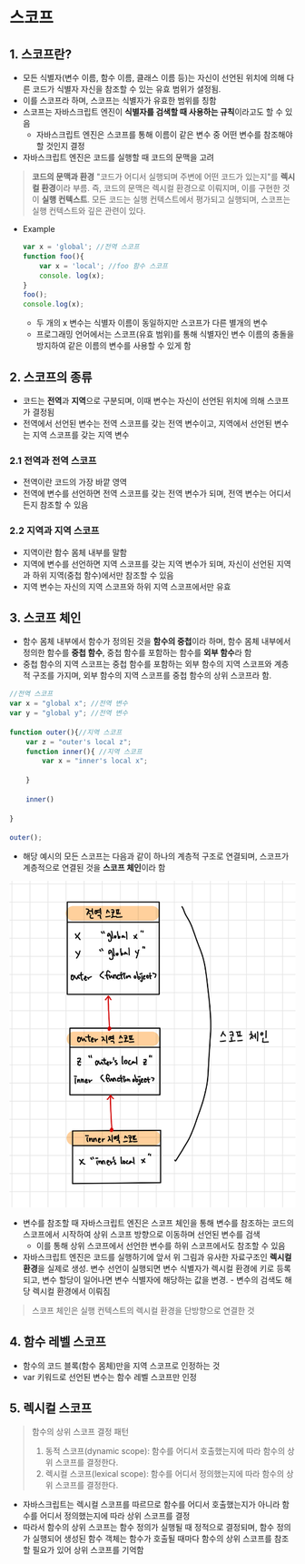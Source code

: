 # 스코프
## 1. 스코프란?
- 모든 식별자(변수 이름, 함수 이름, 클래스 이름 등)는 자신이 선언된 위치에 의해 다른 코드가 식별자 자신을 참조할 수 있는 유효 범위가 셜정됨. 
- 이를 스코프라 하며, 스코프는 식별자가 유효한 범위를 칭함
- 스코프는 자바스크립트 엔진이 **식별자를 검색할 때 사용하는 규칙**이라고도 할 수 있음
    - 자바스크립트 엔진은 스코프를 통해 이름이 같은 변수 중 어떤 변수를 참조해야할 것인지 결정
- 자바스크립트 엔진은 코드를 실행할 때 코드의 문맥을 고려

> **코드의 문맥과 환경**
> "코드가 어디서 실행되며 주변에 어떤 코드가 있는지"를 **렉시컬 환경**이라 부름. 즉, 코드의 문맥은 렉시컬 환경으로 이뤄지며, 이를 구현한 것이 **실행 컨텍스트**. 모든 코드는 실행 컨텍스트에서 평가되고 실행되며, 스코프는 실행 컨텍스트와 깊은 관련이 있다.

- Example
    ```javascript
    var x = 'global'; //전역 스코프 
    function foo(){
        var x = 'local'; //foo 함수 스코프 
        console. log(x);
    }
    foo();
    console.log(x);  
    ```
    - 두 개의 x 변수는 식별자 이름이 동일하지만 스코프가 다른 별개의 변수
    - 프로그래밍 언어에서는 스코프(유효 범위)를 통해 식별자인 변수 이름의 충돌을 방지하여 같은 이름의 변수를 사용할 수 있게 함 

## 2. 스코프의 종류
- 코드는 **전역**과 **지역**으로 구분되며, 이때 변수는 자신이 선언된 위치에 의해 스코프가 결정됨
- 전역에서 선언된 변수는 전역 스코프를 갖는 전역 변수이고, 지역에서 선언된 변수는 지역 스코프를 갖는 지역 변수 

### 2.1 전역과 전역 스코프 
- 전역이란 코드의 가장 바깥 영역 
- 전역에 변수를 선언하면 전역 스코프를 갖는 전역 변수가 되며, 전역 변수는 어디서든지 참조할 수 있음

### 2.2 지역과 지역 스코프
- 지역이란 함수 몸체 내부를 말함
- 지역에 변수를 선언하면 지역 스코프를 갖는 지역 변수가 되며, 자신이 선언된 지역과 하위 지역(중첩 함수)에서만 참조할 수 있음
- 지역 변수는 자신의 지역 스코프와 하위 지역 스코프에서만 유효 


## 3. 스코프 체인
- 함수 몸체 내부에서 함수가 정의된 것을 **함수의 중첩**이라 하며, 함수 몸체 내부에서 정의한 함수를 **중첩 함수**, 중첩 함수를 포함하는 함수를 **외부 함수**라 함
- 중첩 함수의 지역 스코프는 중첩 함수를 포함하는 외부 함수의 지역 스코프와 계층적 구조를 가지며, 외부 함수의 지역 스코프를 중첩 함수의 상위 스코프라 함.

```javascript
//전역 스코프
var x = "global x"; //전역 변수 
var y = "global y"; //전역 변수 

function outer(){//지역 스코프 
    var z = "outer's local z";
    function inner(){ //지역 스코프 
        var x = "inner's local x";

    }

    inner()

}

outer();

```
- 해당 예시의 모든 스코프는 다음과 같이 하나의 계층적 구조로 연결되며, 스코프가 계층적으로 연결된 것을 **스코프 체인**이라 함
<img src='./assets/scope_chain.jpeg'/>

- 변수를 참조할 때 자바스크립트 엔진은 스코프 체인을 통해 변수를 참조하는 코드의 스코프에서 시작하여 상위 스코프 방향으로 이동하며 선언된 변수를 검색
    - 이를 통해 상위 스코프에서 선언한 변수를 하위 스코프에서도 참조할 수 있음 
- 자바스크립트 엔진은 코드를 실행하기에 앞서 위 그림과 유사한 자료구조인 **렉시컬 환경**을 실제로 생성. 변수 선언이 실행되면 변수 식별자가 렉시컬 환경에 키로 등록되고, 변수 할당이 일어나면 변수 식별자에 해당하는 값을 변경. - 변수의 검색도 해당 렉시컬 환경에서 이뤄짐 
> 스코프 체인은 실행 컨텍스트의 렉시컬 환경을 단방향으로 연결한 것 

## 4. 함수 레벨 스코프
- 함수의 코드 블록(함수 몸체)만을 지역 스코프로 인정하는 것
- var 키워드로 선언된 변수는 함수 레벨 스코프만 인정 

## 5. 렉시컬 스코프
> 함수의 상위 스코프 결정 패턴
> 1. 동적 스코프(dynamic scope): 함수를 어디서 호출했는지에 따라 함수의 상위 스코프를 결정한다.
> 2. 렉시컬 스코프(lexical scope): 함수를 어디서 정의했는지에 따라 함수의 상위 스코프를 결정한다. 

- 자바스크립트는 렉시컬 스코프를 따르므로 함수를 어디서 호출했는지가 아니라 함수를 어디서 정의했는지에 따라 상위 스코프를 결정
- 따라서 함수의 상위 스코프는 함수 정의가 실행될 때 정적으로 결정되며, 함수 정의가 실행되어 생성된 함수 객체는 함수가 호출될 때마다 함수의 상위 스코프를 참조할 필요가 있어 상위 스코프를 기억함 
